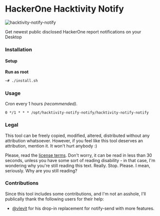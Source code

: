 # HackerOne Hacktivity Notify

![hacktivity-notify-notify](https://user-images.githubusercontent.com/25837540/73328341-febe6780-428b-11ea-8f1c-e9365e645943.png)

Get newest public disclosed HackerOne report notifications on your Desktop

### Installation

#### Setup

**Run as root**

```bash
~# ./install.sh
```

### Usage

Cron every 1 hours _(recommended)_.

`0 */1 * * * /opt/hacktivity-notify-notify/hacktivity-notify-notify`

### Legal

This tool can be freely copied, modified, altered, distributed without any attribution whatsoever. However, if you feel like this tool deserves an attribution, mention it. It won't hurt anybody :)

Please, read the [license terms](https://github.com/andripwn/hacktivity-notify-notify/blob/master/LICENSE). Don't worry, it can be read in less than 30 seconds, unless you have some sort of reading disability - in that case, I'm wondering why you're still reading this text. Really. Stop. Please. I mean, seriously. Why are you still reading?

### Contributions

Since this tool includes some contributions, and I'm not an asshole, I'll publically thank the following users for their help:

* [@vlevit](https://github.com/vlevit) for his drop-in replacement for notify-send with more features.
